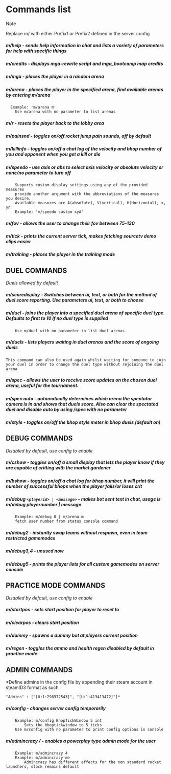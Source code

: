 # Commands list
> [!NOTE]
> Replace m/ with either Prefix1 or Prefix2 defined in the server config

##### m/help <arg> - sends help information in chat and lists a variety of parameters for help with specific things


##### m/credits - displays mga-rewrite script and mga_bootcamp map credits


##### m/mga - places the player in a random arena


##### m/arena <arena abbreviation> - places the player in the specified arena, find available arenas by entering m/arena
```
  Example: 'm/arena m'
	Use m/arena with no parameter to list arenas
```
 
##### m/r - resets the player back to the lobby area


##### m/painsnd - toggles on/off rocket jump pain sounds, off by default


##### m/killinfo - toggles on/off a chat log of the velocity and bhop number of you and opponent when you get a kill or die


##### m/speedo <type> - use axis or abs to select axis velocity or absolute velocity or none/no parameter to turn off
```
	Supports custom display settings using any of the provided measures
	provide another argument with the abbreviations of the measures you desire.
	Available measures are A(absolute), V(vertical), H(Horizontal), x, yn
	Example: 'm/speedo custom xyA'
```
 
##### m/fov <num> - allows the user to change their fov between 75-130


##### m/tick - prints the current server tick, makes fetching sourcetv demo clips easier


##### m/training - places the player in the training mode


## DUEL COMMANDS
*Duels allowed by default*



##### m/scoredisplay <type> - Switches between ui, text, or both for the method of duel score reporting. Use parameters ui, text, or both to choose


##### m/duel <duel arena> <duel type> - joins the player into a specified duel arena of specific duel type. Defaults to first to 10 if no duel type is supplied
```
	Use m/duel with no parameter to list duel arenas
```

##### m/duels - lists players waiting in duel arenas and the score of ongoing duels
```
This command can also be used again whilst waiting for someone to join your duel in order to change the duel type without rejoining the duel arena
```

##### m/spec <duel arena> - allows the user to receive score updates on the chosen duel arena, useful for the tournament.


##### m/spec auto - automatically determines which arena the spectator camera is in and shows that duels score. Also can clear the spectated duel and disable auto by using /spec with no parameter


##### m/style - toggles on/off the bhop style meter in bhop duels (default on)


## DEBUG COMMANDS
*Disabled by default, use config to enable*



##### m/cshow - toggles on/off a small display that lets the player know if they are capable of critting with the market gardener


##### m/bshow - toggles on/off a chat log for bhop number, it will print the number of successful bhops when the player fails/or loses crit


##### m/debug `<playerid> | <message>` - makes bot sent text in chat, usage is m/debug playernumber | message
```
	Example: m/debug 8 | m/arena m
	fetch user number from status console command
```
 
##### m/debug2 - instantly swap teams without respawn, even in team restricted gamemodes


##### m/debug3,4 - unused now


##### m/debug5 - prints the player lists for all custom gamemodes on server console


## PRACTICE MODE COMMANDS
*Disabled by default, use config to enable*



##### m/startpos - sets start position for player to reset to


##### m/clearpos - clears start position


##### m/dummy <name> - spawns a dummy bot at players current position


##### m/regen - toggles the ammo and health regen disabled by default in practice mode


## ADMIN COMMANDS
*Define admins in the config file by appending their steam account in steamID3 format as such

	"Admins" : ["[U:1:298372543]", "[U:1:413413472]"]*
 
 
 
##### m/config <setting> <value> <objtype> - changes server config temporarily
```
	Example: m/config BhopTickWindow 5 int
		Sets the bhoptickwindow to 5 ticks
	Use m/config with no parameter to print config options in console
```
 
##### m/admincrazy <userid>/<me> - enables a powerplay type admin mode for the user
```
	Example: m/admincrazy 4
	Example: m/admincrazy me
		Admincrazy has different effects for the non standard rocket launchers, stock remains default
```
